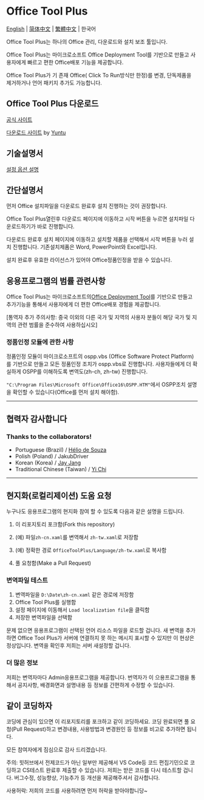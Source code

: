﻿# Office Tool Plus

[English](/README.md) | [简体中文](/README-zh_cn.md) | [繁體中文](/README-zh_tw.md) | 한국어

Office Tool Plus는 하나의 Office 관리, 다운로드와 설치 보조 툴입니다.

Office Tool Plus는 마이크로소프트 Office Deployment Tool를 기반으로 만들고 사용자에게 빠르고 편한 Office배포 기능을 제공합니다.

Office Tool Plus가 기 존재 Office( Click To Run방식만 한정)를 변경, 단독제품을 제거하거나 언어 패키지 추가도 가능합니다.

## Office Tool Plus 다운로드

[공식 사이트](https://otp.landian.vip/zh-cn/)

[다운로드 사이트](https://delivery.yuntu.moe/office-tool/) by [Yuntu](https://www.yuntu.moe/)

## 기술설명서

[설정 옵션 설명](https://docs.microsoft.com/ko-kr/DeployOffice/configuration-options-for-the-office-2016-deployment-tool)

## 간단설명서

먼저 Office 설치파일을 다운로드 완료후 설치 진행하는 것이 권장합니다.

Office Tool Plus열린후 다운로드 페이지에 이동하고 시작 버튼을 누르면 설치파일 다운로드하기가 바로 진행합니다.

다운로드 완료후 설치 페이지에 이동하고 설치할 제품을 선택해서 시작 버튼을 누러 설치 진행합니다. 기존설치제품은 Word, PowerPoint와 Excel입니다.

설치 완료후 유효한 라이선스가 있어야 Office정품인정을 받을 수 있습니다.

## 응용프로그램의 범률 관련사항

Office Tool Plus는 마이크로소프트의[Office Deployment Tool](https://docs.microsoft.com/zh-cn/DeployOffice/overview-of-the-office-customization-tool-for-click-to-run)를 기반으로 만들고 추가기능을 통해서 사용자에게 더 편한 Office배포 경험을 제공합니다.

[통역자 추가 주의사항: 중국 이외의 다른 국가 및 지역의 사용자 분들이 해당 국가 및 지역의 관련 범률을 준수하여 사용하십시오]

### 정품인정 모듈에 관한 사항

정품인정 모듈이 마이크로소프트의 ospp.vbs (Office Software Protect Platform)를 기반으로 만들고 모든 정품인정 조치가 ospp.vbs로 진행합니다. 사용자들에게 더 확실하게 OSPP를 이해하도록 변역도(zh-ch, zh-tw) 진행합니다.

````"C:\Program Files\Microsoft Office\Office16\OSPP.HTM"````에서 OSPP조치 설명을 확인할 수 있습니다(Office를 먼저 설치 해야함).

----------------------------------------------------------
## 협력자 감사합니다
### Thanks to the collaborators!

 - Portuguese (Brazil) / [Hélio de Souza](https://sway.office.com/RVue6qySNJ2DzYrs?ref=Link)
 - Polish (Poland) / JakubDriver
 - Korean (Korea) / [Jay Jang](https://github.com/yaeyaya)
 - Traditional Chinese (Taiwan) / [Yi Chi](https://github.com/chiyi4488)
 
----------------------------------------------------------

## 현지화(로컬리제이션) 도움 요청

누구나도 응용프로그램의 현지화 참여 할 수 있도록 다음과 같은 설명을 드립니다.

1. 이 리포지토리 포크함(Fork this repository)

2. (예) 파일````zh-cn.xaml````를 변역해서 ````zh-tw.xaml````로 저장함

3. (예) 정확한 경로 ````OfficeToolPlus/Language/zh-tw.xaml````로 복사함

4. 풀 요청함(Make a Pull Request)

### 변역파일 테스트

1. 변역파일을 ````D:\Date\zh-cn.xaml```` 같은 경로에 저장함
2. Office Tool Plus를 실행함
3. 설정 페이지에 이동해서 ````Load localization file````을 클릭함
4. 저장한 변역파일을 선택함

문제 없으면 응용프로그램이 선택된 언어 리소스 파일을 로드할 겁니다. 새 변역을 추가하면 Office Tool Plus가 서버에 연결하지 못 하는 메시지 표시할 수 있지만 이 현상은 정상입니다. 변역을 확인후 저희는 서버 새설정할 겁니다.
 
### 더 많은 정보

저희는 변역자마다 Admin응용프로그램을 제공합니다. 번역자가 이 으용프로그램을 통해서 공지사항, 배경화면과 설명내용 등 정보를 간편하게 수정할 수 있습니다.

## 같이 코딩하자

코딩에 관심이 있으면 이 리포지토리를 포크하고 같이 코딩하세요. 코딩 완료되면 풀 요청(Pull Request)하고 변경내용, 사용방법과 변경원인 등 정보를 비고로 추가하면 됩니다.

모든 참여자에게 짐심으로 감사 드리겠습니다.

주의:
힛허브에서 전제코드가 아닌 일부만 제공해서 VS Code등 코드 편집기민으로 코딩하고 CS테스트 완료후 제출할 수 있습니다. 저희는 받은 코드를 다시 테스트할 겁니다. 버그수정, 성능향상, 기능추가 등 개선을 제공해주셔서 감사합니다.

사용허락:
저희의 코드를 사용하려면 먼저 허락을 받아야합니당~